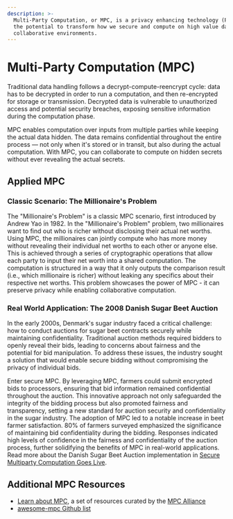 ```yaml
---
description: >-
  Multi-Party Computation, or MPC, is a privacy enhancing technology (PET) with
  the potential to transform how we secure and compute on high value data in
  collaborative environments.
---
```


# Multi-Party Computation (MPC)

Traditional data handling follows a decrypt-compute-reencrypt cycle: data has to be decrypted in order to run a computation, and then re-encrypted for storage or transmission. Decrypted data is vulnerable to unauthorized access and potential security breaches, exposing sensitive information during the computation phase.

MPC enables computation over inputs from multiple parties while keeping the actual data hidden. The data remains confidential throughout the entire process — not only when it's stored or in transit, but also during the actual computation. With MPC, you can collaborate to compute on hidden secrets without ever revealing the actual secrets.

## Applied MPC

### Classic Scenario: The Millionaire's Problem

The "Millionaire's Problem" is a classic MPC scenario, first introduced by Andrew Yao in 1982. In the "Millionaire's Problem" problem, two millionaires want to find out who is richer without disclosing their actual net worths. Using MPC, the millionaires can jointly compute who has more money without revealing their individual net worths to each other or anyone else. This is achieved through a series of cryptographic operations that allow each party to input their net worth into a shared computation. The computation is structured in a way that it only outputs the comparison result (i.e., which millionaire is richer) without leaking any specifics about their respective net worths. This problem showcases the power of MPC - it can preserve privacy while enabling collaborative computation.

### Real World Application: The 2008 Danish Sugar Beet Auction

In the early 2000s, Denmark's sugar industry faced a critical challenge: how to conduct auctions for sugar beet contracts securely while maintaining confidentiality. Traditional auction methods required bidders to openly reveal their bids, leading to concerns about fairness and the potential for bid manipulation. To address these issues, the industry sought a solution that would enable secure bidding without compromising the privacy of individual bids.

Enter secure MPC. By leveraging MPC, farmers could submit encrypted bids to processors, ensuring that bid information remained confidential throughout the auction. This innovative approach not only safeguarded the integrity of the bidding process but also promoted fairness and transparency, setting a new standard for auction security and confidentiality in the sugar industry. The adoption of MPC led to a notable increase in beet farmer satisfaction. 80% of farmers surveyed emphasized the significance of maintaining bid confidentiality during the bidding. Responses indicated high levels of confidence in the fairness and confidentiality of the auction process, further solidifying the benefits of MPC in real-world applications. Read more about the Danish Sugar Beet Auction implementation in [Secure Multiparty Computation Goes Live](https://eprint.iacr.org/2008/068.pdf).

## Additional MPC Resources

- [Learn about MPC](https://www.mpcalliance.org/learn), a set of resources curated by the [MPC Alliance](https://www.mpcalliance.org/)
- [awesome-mpc Github list](https://github.com/rdragos/awesome-mpc)
